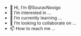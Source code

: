 - 👋 Hi, I’m @SouravNovigo
- 👀 I’m interested in ...
- 🌱 I’m currently learning ...
- 💞️ I’m looking to collaborate on ...
- 📫 How to reach me ...

<!---
SouravNovigo/SouravNovigo is a ✨ special ✨ repository because its `README.md` (this file) appears on your GitHub profile.
You can click the Preview link to take a look at your changes.
--->
